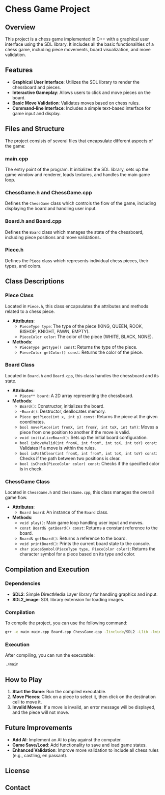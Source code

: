 
# Chess Game Project

## Overview
This project is a chess game implemented in C++ with a graphical user interface using the SDL library. It includes all the basic functionalities of a chess game, including piece movements, board visualization, and move validation.

## Features
- **Graphical User Interface**: Utilizes the SDL library to render the chessboard and pieces.
- **Interactive Gameplay**: Allows users to click and move pieces on the board.
- **Basic Move Validation**: Validates moves based on chess rules.
- **Command-line Interface**: Includes a simple text-based interface for game input and display.

## Files and Structure
The project consists of several files that encapsulate different aspects of the game:

### main.cpp
The entry point of the program. It initializes the SDL library, sets up the game window and renderer, loads textures, and handles the main game loop.

### ChessGame.h and ChessGame.cpp
Defines the `ChessGame` class which controls the flow of the game, including displaying the board and handling user input.

### Board.h and Board.cpp
Defines the `Board` class which manages the state of the chessboard, including piece positions and move validations.

### Piece.h
Defines the `Piece` class which represents individual chess pieces, their types, and colors.

## Class Descriptions

### Piece Class
Located in `Piece.h`, this class encapsulates the attributes and methods related to a chess piece.
- **Attributes**:
  - `PieceType type`: The type of the piece (KING, QUEEN, ROOK, BISHOP, KNIGHT, PAWN, EMPTY).
  - `PieceColor color`: The color of the piece (WHITE, BLACK, NONE).
- **Methods**:
  - `PieceType getType() const`: Returns the type of the piece.
  - `PieceColor getColor() const`: Returns the color of the piece.

### Board Class
Located in `Board.h` and `Board.cpp`, this class handles the chessboard and its state.
- **Attributes**:
  - `Piece** board`: A 2D array representing the chessboard.
- **Methods**:
  - `Board()`: Constructor, initializes the board.
  - `~Board()`: Destructor, deallocates memory.
  - `Piece getPiece(int x, int y) const`: Returns the piece at the given coordinates.
  - `bool movePiece(int fromX, int fromY, int toX, int toY)`: Moves a piece from one position to another if the move is valid.
  - `void initializeBoard()`: Sets up the initial board configuration.
  - `bool isMoveValid(int fromX, int fromY, int toX, int toY) const`: Validates if a move is within the rules.
  - `bool isPathClear(int fromX, int fromY, int toX, int toY) const`: Checks if the path between two positions is clear.
  - `bool isCheck(PieceColor color) const`: Checks if the specified color is in check.

### ChessGame Class
Located in `ChessGame.h` and `ChessGame.cpp`, this class manages the overall game flow.
- **Attributes**:
  - `Board board`: An instance of the `Board` class.
- **Methods**:
  - `void play()`: Main game loop handling user input and moves.
  - `const Board& getBoard() const`: Returns a constant reference to the board.
  - `Board& getBoard()`: Returns a reference to the board.
  - `void printBoard()`: Prints the current board state to the console.
  - `char pieceSymbol(PieceType type, PieceColor color)`: Returns the character symbol for a piece based on its type and color.

## Compilation and Execution

### Dependencies
- **SDL2**: Simple DirectMedia Layer library for handling graphics and input.
- **SDL2_image**: SDL library extension for loading images.

### Compilation
To compile the project, you can use the following command:
```sh
g++ -o main main.cpp Board.cpp ChessGame.cpp -Iinclude/SDL2 -Llib -lmingw32 -lSDL2main -lSDL2 -lSDL2_image
```

### Execution
After compiling, you can run the executable:
```sh
./main
```

## How to Play
1. **Start the Game**: Run the compiled executable.
2. **Move Pieces**: Click on a piece to select it, then click on the destination cell to move it.
3. **Invalid Moves**: If a move is invalid, an error message will be displayed, and the piece will not move.

## Future Improvements
- **Add AI**: Implement an AI to play against the computer.
- **Game Save/Load**: Add functionality to save and load game states.
- **Enhanced Validation**: Improve move validation to include all chess rules (e.g., castling, en passant).

## License

## Contact

